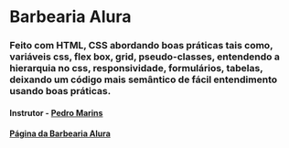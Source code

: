 # Barbearia Alura

### Feito com HTML, CSS abordando boas práticas tais como, variáveis css, flex box, grid, pseudo-classes, entendendo a hierarquia no css, responsividade, formulários, tabelas, deixando um código mais semântico de fácil entendimento usando boas práticas.

#### Instrutor - <a href="https://www.linkedin.com/in/pedromarins/">Pedro Marins</a>

#### <a href="https://cleberfontinele.github.io/barbearia/">Página da Barbearia Alura</a>
